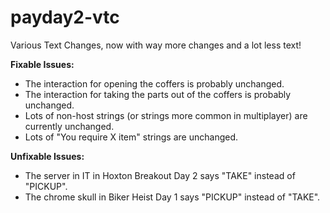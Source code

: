 # payday2-vtc
Various Text Changes, now with way more changes and a lot less text!

**Fixable Issues:**
- The interaction for opening the coffers is probably unchanged.
- The interaction for taking the parts out of the coffers is probably unchanged.
- Lots of non-host strings (or strings more common in multiplayer) are currently unchanged.
- Lots of "You require X item" strings are unchanged.

**Unfixable Issues:**
- The server in IT in Hoxton Breakout Day 2 says "TAKE" instead of "PICKUP".
- The chrome skull in Biker Heist Day 1 says "PICKUP" instead of "TAKE".
